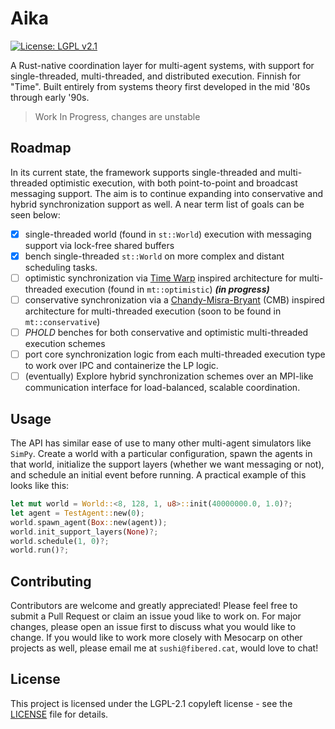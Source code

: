 # Aika
[![License: LGPL v2.1](https://img.shields.io/badge/License-LGPL_v2.1-blue.svg)](https://www.gnu.org/licenses/lgpl-2.1)

A Rust-native coordination layer for multi-agent systems, with support for single-threaded, multi-threaded, and distributed execution. Finnish for "Time". Built entirely from systems theory first developed in the mid '80s through early '90s.

> Work In Progress, changes are unstable

## Roadmap

In its current state, the framework supports single-threaded and multi-threaded optimistic execution, with both point-to-point and broadcast messaging support. The aim is to continue expanding into conservative and hybrid synchronization support as well. A near term list of goals can be seen below:

- [x] single-threaded world (found in `st::World`) execution with messaging support via lock-free shared buffers 
- [x] bench single-threaded `st::World` on more complex and distant scheduling tasks.
- [ ] optimistic synchronization via [Time Warp](https://dl.acm.org/doi/10.1145/37499.37508) inspired architecture for multi-threaded execution (found in `mt::optimistic`) ***(in progress)***
- [ ] conservative synchronization via a [Chandy-Misra-Bryant](https://dl.acm.org/doi/10.1145/130611.130613) (CMB) inspired architecture
 for multi-threaded execution (soon to be found in `mt::conservative`)
- [ ] *PHOLD* benches for both conservative and optimistic multi-threaded execution schemes
- [ ] port core synchronization logic from each multi-threaded execution type to work over IPC and containerize the LP logic.
- [ ] (eventually) Explore hybrid synchronization schemes over an MPI-like communication interface for load-balanced, scalable coordination.

## Usage

The API has similar ease of use to many other multi-agent simulators like `SimPy`. Create a world with a particular configuration, spawn the agents in that world, initialize the support layers (whether we want messaging or not), and schedule an initial event before running. A practical example of this looks like this: 

```rust
let mut world = World::<8, 128, 1, u8>::init(40000000.0, 1.0)?;
let agent = TestAgent::new(0);
world.spawn_agent(Box::new(agent));
world.init_support_layers(None)?;
world.schedule(1, 0)?; 
world.run()?;
```

## Contributing

Contributors are welcome and greatly appreciated! Please feel free to submit a Pull Request or claim an issue youd like to work on. For major changes, please open an issue first to discuss what you would like to change. If you would like to work more closely with Mesocarp on other projects as well, please email me at `sushi@fibered.cat`, would love to chat!

## License

This project is licensed under the LGPL-2.1 copyleft license - see the [LICENSE](LICENSE) file for details.
